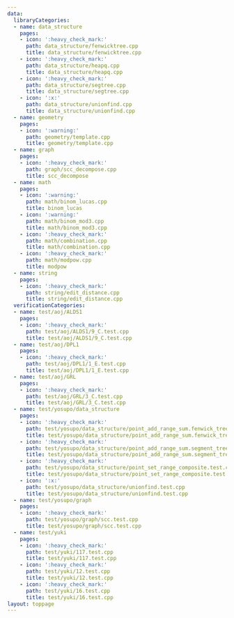 ```yaml
---
data:
  libraryCategories:
  - name: data_structure
    pages:
    - icon: ':heavy_check_mark:'
      path: data_structure/fenwicktree.cpp
      title: data_structure/fenwicktree.cpp
    - icon: ':heavy_check_mark:'
      path: data_structure/heapq.cpp
      title: data_structure/heapq.cpp
    - icon: ':heavy_check_mark:'
      path: data_structure/segtree.cpp
      title: data_structure/segtree.cpp
    - icon: ':x:'
      path: data_structure/unionfind.cpp
      title: data_structure/unionfind.cpp
  - name: geometry
    pages:
    - icon: ':warning:'
      path: geometry/template.cpp
      title: geometry/template.cpp
  - name: graph
    pages:
    - icon: ':heavy_check_mark:'
      path: graph/scc_decompose.cpp
      title: scc_decompose
  - name: math
    pages:
    - icon: ':warning:'
      path: math/binom_lucas.cpp
      title: binom_lucas
    - icon: ':warning:'
      path: math/binom_mod3.cpp
      title: math/binom_mod3.cpp
    - icon: ':heavy_check_mark:'
      path: math/combination.cpp
      title: math/combination.cpp
    - icon: ':heavy_check_mark:'
      path: math/modpow.cpp
      title: modpow
  - name: string
    pages:
    - icon: ':heavy_check_mark:'
      path: string/edit_distance.cpp
      title: string/edit_distance.cpp
  verificationCategories:
  - name: test/aoj/ALDS1
    pages:
    - icon: ':heavy_check_mark:'
      path: test/aoj/ALDS1/9_C.test.cpp
      title: test/aoj/ALDS1/9_C.test.cpp
  - name: test/aoj/DPL1
    pages:
    - icon: ':heavy_check_mark:'
      path: test/aoj/DPL1/1_E.test.cpp
      title: test/aoj/DPL1/1_E.test.cpp
  - name: test/aoj/GRL
    pages:
    - icon: ':heavy_check_mark:'
      path: test/aoj/GRL/3_C.test.cpp
      title: test/aoj/GRL/3_C.test.cpp
  - name: test/yosupo/data_structure
    pages:
    - icon: ':heavy_check_mark:'
      path: test/yosupo/data_structure/point_add_range_sum.fenwick_tree.test.cpp
      title: test/yosupo/data_structure/point_add_range_sum.fenwick_tree.test.cpp
    - icon: ':heavy_check_mark:'
      path: test/yosupo/data_structure/point_add_range_sum.segment_tree.test.cpp
      title: test/yosupo/data_structure/point_add_range_sum.segment_tree.test.cpp
    - icon: ':heavy_check_mark:'
      path: test/yosupo/data_structure/point_set_range_composite.test.cpp
      title: test/yosupo/data_structure/point_set_range_composite.test.cpp
    - icon: ':x:'
      path: test/yosupo/data_structure/unionfind.test.cpp
      title: test/yosupo/data_structure/unionfind.test.cpp
  - name: test/yosupo/graph
    pages:
    - icon: ':heavy_check_mark:'
      path: test/yosupo/graph/scc.test.cpp
      title: test/yosupo/graph/scc.test.cpp
  - name: test/yuki
    pages:
    - icon: ':heavy_check_mark:'
      path: test/yuki/117.test.cpp
      title: test/yuki/117.test.cpp
    - icon: ':heavy_check_mark:'
      path: test/yuki/12.test.cpp
      title: test/yuki/12.test.cpp
    - icon: ':heavy_check_mark:'
      path: test/yuki/16.test.cpp
      title: test/yuki/16.test.cpp
layout: toppage
---
```


